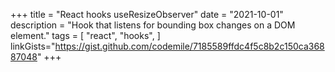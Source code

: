 +++
title = "React hooks useResizeObserver"
date = "2021-10-01"
description = "Hook that listens for bounding box changes on a DOM element."
tags = [
    "react",
    "hooks",
]
linkGists="https://gist.github.com/codemile/7185589ffdc4f5c8b2c150ca36887048"
+++
